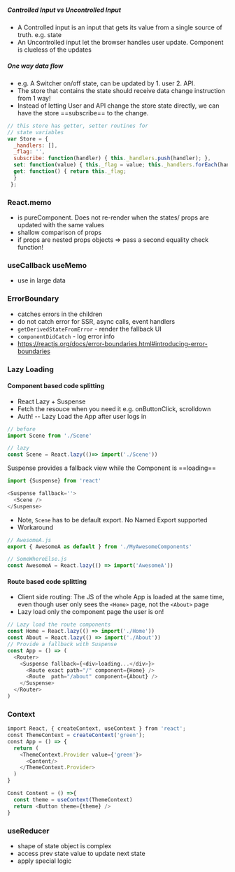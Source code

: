 ##### Controlled Input vs Uncontrolled Input
- A Controlled input is an input that gets its value from a single source of truth. e.g. state
- An Uncontrolled input let the browser handles user update. Component is clueless of the updates

##### One way data flow
- e.g. A Switcher on/off state, can be updated by 1. user 2. API.
- The store that contains the state should receive data change instruction from 1 way! 
- Instead of letting User and API change the store state directly, we can have the store ==subscribe== to  the change.

``` js
// this store has getter, setter routines for 
// state variables 
var Store = { 
  _handlers: [], 
  _flag: '', 
  subscribe: function(handler) { this._handlers.push(handler); }, 
  set: function(value) { this._flag = value; this._handlers.forEach(handler => handler(value)) }, 
  get: function() { return this._flag; 
  } 
 };
```

### React.memo
- is pureComponent. Does not re-render when the states/ props are updated with the same values
- shallow comparison of props
- if props are nested props objects => pass a second equality check function!

### useCallback useMemo
- use in large data

### ErrorBoundary
- catches errors in the children
- do not catch error for SSR, async calls, event handlers
- `getDerivedStateFromError` - render the fallback UI
- `componentDidCatch` - log error info
- https://reactjs.org/docs/error-boundaries.html#introducing-error-boundaries

### Lazy Loading
#### Component based code splitting
- React Lazy + Suspense
- Fetch the resouce when you need it e.g. onButtonClick, scrolldown
- Auth! -- Lazy Load the App after user logs in
``` js
// before
import Scene from './Scene'

// lazy
const Scene = React.lazy(()=> import('./Scene'))
```
Suspense provides a fallback view while the Component is ==loading==
``` js
import {Suspense} from 'react'

<Suspense fallback=''>
  <Scene />
</Suspense>
```
- Note, `Scene` has to be default export. No Named Export supported
- Workaround
``` js
// AwesomeA.js 
export { AwesomeA as default } from './MyAwesomeComponents'

// SomeWhereElse.js 
const AwesomeA = React.lazy(() => import('AwesomeA'))
```

#### Route based code splitting
- Client side routing: The JS of the whole App is loaded at the same time, even though user only sees the `<Home>` page, not the `<About>` page
- Lazy load only the component page the user is on!
``` js
// Lazy load the route components 
const Home = React.lazy(() => import('./Home')) 
const About = React.lazy(() => import('./About')) 
// Provide a fallback with Suspense 
const App = () => (
  <Router>
    <Suspense fallback={<div>loading...</div>}>
	  <Route exact path="/" component={Home} />
	  <Route  path="/about" component={About} />
	</Suspense>
  </Router>
)


```

### Context

```javascript
import React, { createContext, useContext } from 'react';
const ThemeContext = createContext('green');
const App = () => {
  return (
    <ThemeContext.Provider value={'green'}>
	  <Content/>
	</ThemeContext.Provider>
  )
}

Const Content = () =>{
  const theme = useContext(ThemeContext)
  return <Button theme={theme} />
}

```

### useReducer
- shape of state object is complex
- access prev state value to update next state
- apply special logic